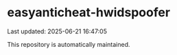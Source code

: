 # easyanticheat-hwidspoofer

Last updated: 2025-06-21 16:47:05

This repository is automatically maintained.
